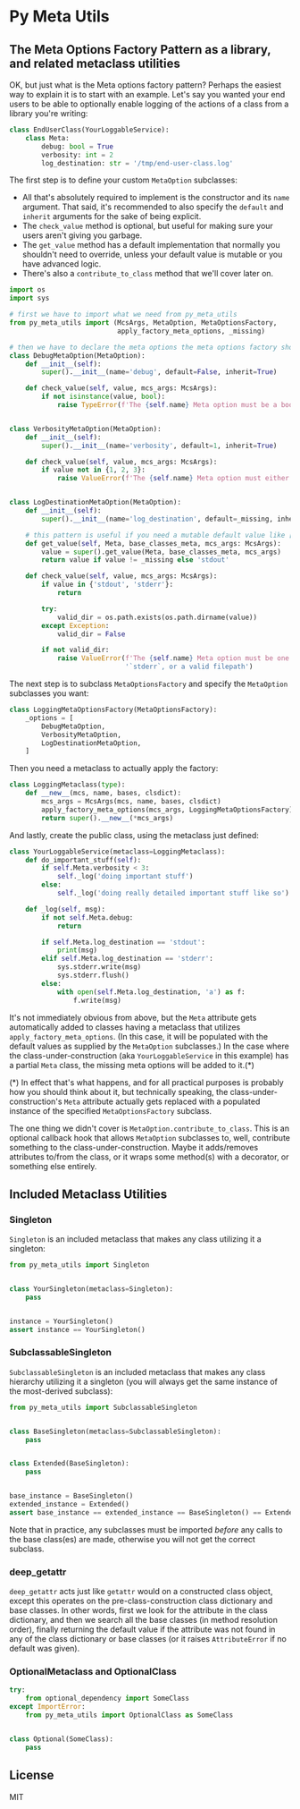 # Py Meta Utils

## The Meta Options Factory Pattern as a library, and related metaclass utilities

OK, but just what is the Meta options factory pattern? Perhaps the easiest way to explain it is to start with an example. Let's say you wanted your end users to be able to optionally enable logging of the actions of a class from a library you're writing:

```python
class EndUserClass(YourLoggableService):
    class Meta:
        debug: bool = True
        verbosity: int = 2
        log_destination: str = '/tmp/end-user-class.log'
```

The first step is to define your custom `MetaOption` subclasses:

- All that's absolutely required to implement is the constructor and its `name` argument. That said, it's recommended to also specify the `default` and `inherit` arguments for the sake of being explicit.
- The `check_value` method is optional, but useful for making sure your users aren't giving you garbage.
- The `get_value` method has a default implementation that normally you shouldn't need to override, unless your default value is mutable or you have advanced logic.
- There's also a `contribute_to_class` method that we'll cover later on.

```python
import os
import sys

# first we have to import what we need from py_meta_utils
from py_meta_utils import (McsArgs, MetaOption, MetaOptionsFactory,
                           apply_factory_meta_options, _missing)

# then we have to declare the meta options the meta options factory should support
class DebugMetaOption(MetaOption):
    def __init__(self):
        super().__init__(name='debug', default=False, inherit=True)

    def check_value(self, value, mcs_args: McsArgs):
        if not isinstance(value, bool):
            raise TypeError(f'The {self.name} Meta option must be a bool')


class VerbosityMetaOption(MetaOption):
    def __init__(self):
        super().__init__(name='verbosity', default=1, inherit=True)

    def check_value(self, value, mcs_args: McsArgs):
        if value not in {1, 2, 3}:
            raise ValueError(f'The {self.name} Meta option must either 1, 2, or 3')


class LogDestinationMetaOption(MetaOption):
    def __init__(self):
        super().__init__(name='log_destination', default=_missing, inherit=True)

    # this pattern is useful if you need a mutable default value like [] or {}
    def get_value(self, Meta, base_classes_meta, mcs_args: McsArgs):
        value = super().get_value(Meta, base_classes_meta, mcs_args)
        return value if value != _missing else 'stdout'

    def check_value(self, value, mcs_args: McsArgs):
        if value in {'stdout', 'stderr'}:
            return

        try:
            valid_dir = os.path.exists(os.path.dirname(value))
        except Exception:
            valid_dir = False

        if not valid_dir:
            raise ValueError(f'The {self.name} Meta option must be one of `stdout`, '
                             '`stderr`, or a valid filepath')
```

The next step is to subclass `MetaOptionsFactory` and specify the `MetaOption` subclasses you want:

```python
class LoggingMetaOptionsFactory(MetaOptionsFactory):
    _options = [
        DebugMetaOption,
        VerbosityMetaOption,
        LogDestinationMetaOption,
    ]
```

Then you need a metaclass to actually apply the factory:

```python
class LoggingMetaclass(type):
    def __new__(mcs, name, bases, clsdict):
        mcs_args = McsArgs(mcs, name, bases, clsdict)
        apply_factory_meta_options(mcs_args, LoggingMetaOptionsFactory)
        return super().__new__(*mcs_args)
```

And lastly, create the public class, using the metaclass just defined:

```python
class YourLoggableService(metaclass=LoggingMetaclass):
    def do_important_stuff(self):
        if self.Meta.verbosity < 3:
            self._log('doing important stuff')
        else:
            self._log('doing really detailed important stuff like so')

    def _log(self, msg):
        if not self.Meta.debug:
            return

        if self.Meta.log_destination == 'stdout':
            print(msg)
        elif self.Meta.log_destination == 'stderr':
            sys.stderr.write(msg)
            sys.stderr.flush()
        else:
            with open(self.Meta.log_destination, 'a') as f:
                f.write(msg)
```

It's not immediately obvious from above, but the `Meta` attribute gets automatically added to classes having a metaclass that utilizes `apply_factory_meta_options`. (In this case, it will be populated with the default values as supplied by the `MetaOption` subclasses.) In the case where the class-under-construction (aka `YourLoggableService` in this example) has a partial `Meta` class, the missing meta options will be added to it.(*)

(*) In effect that's what happens, and for all practical purposes is probably how you should think about it, but technically speaking, the class-under-construction's `Meta` attribute actually gets replaced with a populated instance of the specified `MetaOptionsFactory` subclass.

The one thing we didn't cover is `MetaOption.contribute_to_class`. This is an optional callback hook that allows `MetaOption` subclasses to, well, contribute something to the class-under-construction. Maybe it adds/removes attributes to/from the class, or it wraps some method(s) with a decorator, or something else entirely. 

## Included Metaclass Utilities

### Singleton

`Singleton` is an included metaclass that makes any class utilizing it a singleton:

```python
from py_meta_utils import Singleton


class YourSingleton(metaclass=Singleton):
    pass


instance = YourSingleton()
assert instance == YourSingleton()
```

### SubclassableSingleton

`SubclassableSingleton` is an included metaclass that makes any class hierarchy utilizing it a singleton (you will always get the same instance of the most-derived subclass):

```python
from py_meta_utils import SubclassableSingleton


class BaseSingleton(metaclass=SubclassableSingleton):
    pass


class Extended(BaseSingleton):
    pass


base_instance = BaseSingleton()
extended_instance = Extended()
assert base_instance == extended_instance == BaseSingleton() == Extended()
```

Note that in practice, any subclasses must be imported *before* any calls to the base class(es) are made, otherwise you will not get the correct subclass.

### deep_getattr

`deep_getattr` acts just like `getattr` would on a constructed class object, except this operates on the pre-class-construction class dictionary and base classes. In other words, first we look for the attribute in the class dictionary, and then we search all the base classes (in method resolution order), finally returning the default value if the attribute was not found in any of the class dictionary or base classes (or it raises `AttributeError` if no default was given).

### OptionalMetaclass and OptionalClass

```python
try:
    from optional_dependency import SomeClass
except ImportError:
    from py_meta_utils import OptionalClass as SomeClass


class Optional(SomeClass):
    pass
```

## License

MIT
